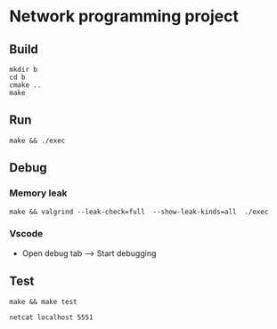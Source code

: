 # Network programming project

## Build

```shell
mkdir b
cd b
cmake ..
make
```

## Run

```shell
make && ./exec
```

## Debug

### Memory leak
```shell
make && valgrind --leak-check=full  --show-leak-kinds=all  ./exec
```

### Vscode

- Open debug tab --> Start debugging

## Test
```shell
make && make test
```

```shell
netcat localhost 5551 
```